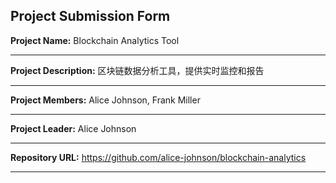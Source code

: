 ## Project Submission Form

**Project Name:** Blockchain Analytics Tool

---

**Project Description:** 区块链数据分析工具，提供实时监控和报告

---

**Project Members:** Alice Johnson, Frank Miller

---

**Project Leader:** Alice Johnson

---

**Repository URL:** https://github.com/alice-johnson/blockchain-analytics

---